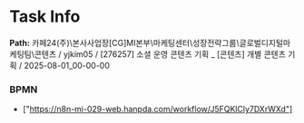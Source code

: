 # Task Info

**Path:** 카페24(주)\본사사업장\[CG]MI본부\마케팅센터\성장전략그룹\글로벌디지털마케팅팀\콘텐츠 / yjkim05 / [276257] 소셜 운영 콘텐츠 기획 _ [콘텐츠] 개별 콘텐츠 기획 / 2025-08-01_00-00-00

### BPMN
- ["https://n8n-mi-029-web.hanpda.com/workflow/J5FQKlCly7DXrWXd"]

